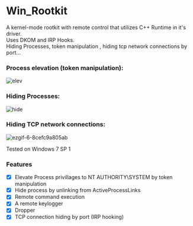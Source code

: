 # Win_Rootkit
A kernel-mode rootkit with remote control that utilizes C++ Runtime in it's driver.         
Uses DKOM and IRP Hooks.             
Hiding Processes, token manipulation , hiding tcp network connections by port...

### Process elevation (token manipulation):
![elev](https://user-images.githubusercontent.com/60041914/86833920-da6c7f80-c0a2-11ea-9f6d-9ce15bbbdc5d.gif)

### Hiding Processes:
![hide](https://user-images.githubusercontent.com/60041914/86835571-fc670180-c0a4-11ea-9f0f-35b1a1eac1ff.gif)

### Hiding TCP network connections:
![ezgif-6-8cefc9a805ab](https://user-images.githubusercontent.com/60041914/87465040-c1247f80-c61c-11ea-8869-80fbb301cdf2.gif)

Tested on Windows 7 SP 1

### Features
- [x] Elevate Process privillages to NT AUTHORITY\SYSTEM by token manipulation
- [x] Hide process by unlinking from ActiveProcessLinks
- [x] Remote command execution
- [x] A remote keylogger
- [x] Dropper
- [x] TCP connection hiding by port (IRP hooking)
